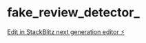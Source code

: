# fake_review_detector_

[Edit in StackBlitz next generation editor ⚡️](https://stackblitz.com/~/github.com/harshith051104/fake_review_detector_)